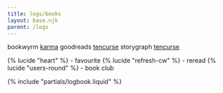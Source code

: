 ```yaml
---
title: logs/books
layout: base.njk
parent: /logs
---
```


<p></p>

<div class="grid">
<span class="label">bookwyrm</span>
<span><a href="https://bookwyrm.social/user/karma">karma</a></span>
<span class="label">goodreads</span>
<span><a href="https://www.goodreads.com/tencurse">tencurse</a></span>
<span class="label">storygraph</span>
<span><a href="https://app.thestorygraph.com/profile/tencurse">tencurse</a></span>
</div>
<p></p>

{% lucide "heart" %} - favourite
{% lucide "refresh-cw" %} - reread
{% lucide "users-round" %} - book club

{% include "partials/logbook.liquid" %}

<!-- go to [bookbug](/bookbug) page -->